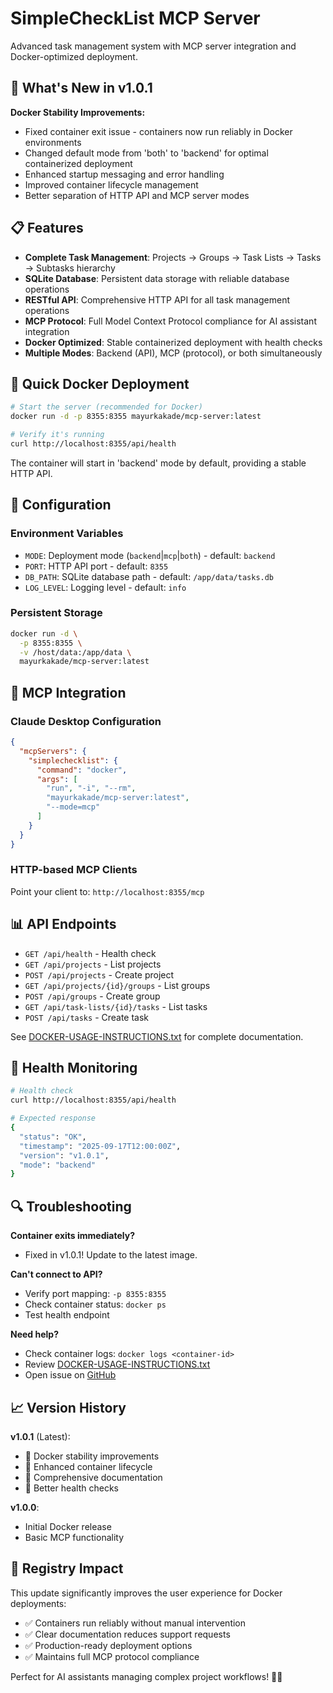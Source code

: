# SimpleCheckList MCP Server

Advanced task management system with MCP server integration and Docker-optimized deployment.

## 🚀 What's New in v1.0.1

**Docker Stability Improvements:**
- Fixed container exit issue - containers now run reliably in Docker environments
- Changed default mode from 'both' to 'backend' for optimal containerized deployment  
- Enhanced startup messaging and error handling
- Improved container lifecycle management
- Better separation of HTTP API and MCP server modes

## 📋 Features

- **Complete Task Management**: Projects → Groups → Task Lists → Tasks → Subtasks hierarchy
- **SQLite Database**: Persistent data storage with reliable database operations
- **RESTful API**: Comprehensive HTTP API for all task management operations
- **MCP Protocol**: Full Model Context Protocol compliance for AI assistant integration
- **Docker Optimized**: Stable containerized deployment with health checks
- **Multiple Modes**: Backend (API), MCP (protocol), or both simultaneously

## 🐳 Quick Docker Deployment

```bash
# Start the server (recommended for Docker)
docker run -d -p 8355:8355 mayurkakade/mcp-server:latest

# Verify it's running
curl http://localhost:8355/api/health
```

The container will start in 'backend' mode by default, providing a stable HTTP API.

## 🔧 Configuration

### Environment Variables
- `MODE`: Deployment mode (`backend`|`mcp`|`both`) - default: `backend`
- `PORT`: HTTP API port - default: `8355`
- `DB_PATH`: SQLite database path - default: `/app/data/tasks.db`
- `LOG_LEVEL`: Logging level - default: `info`

### Persistent Storage
```bash
docker run -d \
  -p 8355:8355 \
  -v /host/data:/app/data \
  mayurkakade/mcp-server:latest
```

## 🤖 MCP Integration

### Claude Desktop Configuration
```json
{
  "mcpServers": {
    "simplechecklist": {
      "command": "docker",
      "args": [
        "run", "-i", "--rm",
        "mayurkakade/mcp-server:latest",
        "--mode=mcp"
      ]
    }
  }
}
```

### HTTP-based MCP Clients
Point your client to: `http://localhost:8355/mcp`

## 📊 API Endpoints

- `GET /api/health` - Health check
- `GET /api/projects` - List projects
- `POST /api/projects` - Create project
- `GET /api/projects/{id}/groups` - List groups
- `POST /api/groups` - Create group
- `GET /api/task-lists/{id}/tasks` - List tasks
- `POST /api/tasks` - Create task

See [DOCKER-USAGE-INSTRUCTIONS.txt](DOCKER-USAGE-INSTRUCTIONS.txt) for complete documentation.

## 🏥 Health Monitoring

```bash
# Health check
curl http://localhost:8355/api/health

# Expected response
{
  "status": "OK",
  "timestamp": "2025-09-17T12:00:00Z",
  "version": "v1.0.1",
  "mode": "backend"
}
```

## 🔍 Troubleshooting

**Container exits immediately?** 
- Fixed in v1.0.1! Update to the latest image.

**Can't connect to API?**
- Verify port mapping: `-p 8355:8355`
- Check container status: `docker ps`
- Test health endpoint

**Need help?**
- Check container logs: `docker logs <container-id>`
- Review [DOCKER-USAGE-INSTRUCTIONS.txt](DOCKER-USAGE-INSTRUCTIONS.txt)
- Open issue on [GitHub](https://github.com/DevMayur/SimpleCheckList/issues)

## 📈 Version History

**v1.0.1** (Latest):
- 🚀 Docker stability improvements
- 🔧 Enhanced container lifecycle
- 📝 Comprehensive documentation
- 🏥 Better health checks

**v1.0.0**:
- Initial Docker release
- Basic MCP functionality

## 🎯 Registry Impact

This update significantly improves the user experience for Docker deployments:
- ✅ Containers run reliably without manual intervention
- ✅ Clear documentation reduces support requests
- ✅ Production-ready deployment options
- ✅ Maintains full MCP protocol compliance

Perfect for AI assistants managing complex project workflows! 🤖✨
